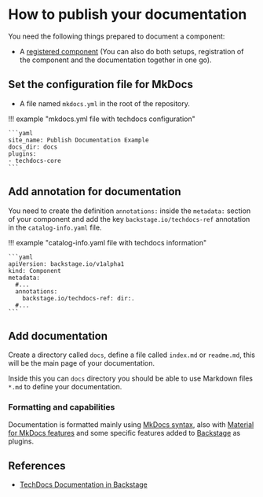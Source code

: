# How to publish your documentation

You need the following things prepared to document a component:

* A [registered component](./how-to-register-a-component.md) (You can also do
both setups, registration of the component and the documentation together in
one go).

## Set the configuration file for MkDocs

* A file named `mkdocs.yml` in the root of the repository.

!!! example "mkdocs.yml file with techdocs configuration"

    ```yaml
    site_name: Publish Documentation Example
    docs_dir: docs
    plugins:
    - techdocs-core
    ```

## Add annotation for documentation

You need to create the definition `annotations:` inside the `metadata:` section
of your component and add the key `backstage.io/techdocs-ref` annotation in the
`catalog-info.yaml` file.

!!! example "catalog-info.yaml file with techdocs information"

    ```yaml
    apiVersion: backstage.io/v1alpha1
    kind: Component
    metadata:
      #...
      annotations:
        backstage.io/techdocs-ref: dir:.
      #...
    ```

## Add documentation

Create a directory called `docs`, define a file called `index.md` or `readme.md`,
this will be the main page of your documentation.

Inside this you can `docs` directory you should be able to use Markdown files
`*.md` to define your documentation.

### Formatting and capabilities

Documentation is formatted mainly using [MkDocs syntax](https://www.mkdocs.org/user-guide/writing-your-docs/),
also with [Material for MkDocs features](https://squidfunk.github.io/mkdocs-material/reference/)
and some specific features added to [Backstage](https://backstage.io/) as
plugins.


## References

* [TechDocs Documentation in Backstage](https://backstage.io/docs/features/techdocs/)